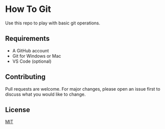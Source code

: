 # How To Git

Use this repo to play with basic git operations.

## Requirements
- A GitHub account
- Git for Windows or Mac
- VS Code (optional)

## Contributing
Pull requests are welcome. For major changes, please open an issue first to discuss what you would like to change.

## License
[MIT](https://choosealicense.com/licenses/mit/)